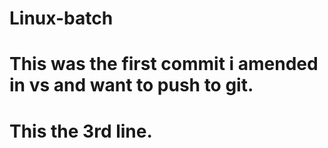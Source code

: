 # Linux-batch
# This was the first commit i amended in vs and want to push to git.
# This the 3rd line.